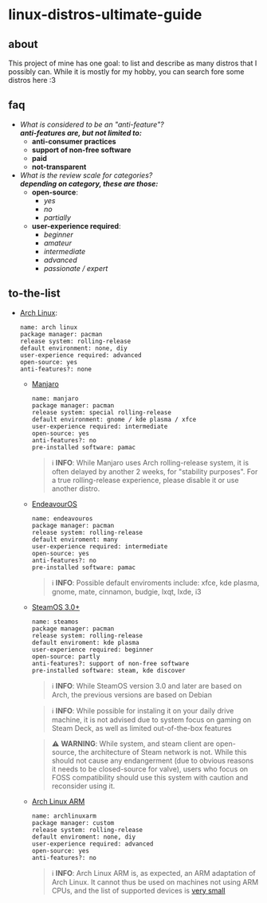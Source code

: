 # linux-distros-ultimate-guide

## about
This project of mine has one goal: to list and describe as many distros that I possibly can. While it is mostly for my hobby, you can search fore some distros here :3

## faq
- *What is considered to be an "anti-feature"?* \
***anti-features are, but not limited to:***
    - **anti-consumer practices**
    - **support of non-free software**
    - **paid**
    - **not-transparent**
- *What is the review scale for categories?* \
***depending on category, these are those:***
    - **open-source**:
        - *yes*
        - *no*
        - *partially*
    - **user-experience required**:
        - *beginner*
        - *amateur*
        - *intermediate*
        - *advanced*
        - *passionate / expert*

## to-the-list

- [Arch Linux](https://archlinux.org/):

    ```
    name: arch linux
    package manager: pacman
    release system: rolling-release
    default environment: none, diy
    user-experience required: advanced
    open-source: yes
    anti-features?: none
    ```

    - [Manjaro](https://manjaro.org)
        
        ```
        name: manjaro
        package manager: pacman
        release system: special rolling-release
        default environment: gnome / kde plasma / xfce
        user-experience required: intermediate
        open-source: yes
        anti-features?: no
        pre-installed software: pamac
        ```
        > :information_source: **INFO**: While Manjaro uses Arch rolling-release system, it is often delayed by another 2 weeks, for "stability purposes". For a true rolling-release experience, please disable it or use another distro.

    - [EndeavourOS](https://endeavouros.com/)
        
        ```
        name: endeavouros
        package manager: pacman
        release system: rolling-release
        default enviroment: many
        user-experience required: intermediate
        open-source: yes
        anti-features?: no
        pre-installed software: pamac
        ```

        > :information_source: **INFO**: Possible default enviroments include: xfce, kde plasma, gnome, mate, cinnamon, budgie, lxqt, lxde, i3
    
    - [SteamOS 3.0+](https://store.steampowered.com/steamos/download?ver=steamdeck)

        ```
        name: steamos
        package manager: pacman
        release system: rolling-release
        default enviroment: kde plasma
        user-experience required: beginner
        open-source: partly
        anti-features?: support of non-free software
        pre-installed software: steam, kde discover
        ```

        > :information_source: **INFO**: While SteamOS version 3.0 and later are based on Arch, the previous versions are based on Debian
        
        > :information_source: **INFO**: While possible for instaling it on your daily drive machine, it is not advised due to system focus on gaming on Steam Deck, as well as limited out-of-the-box features

        > :warning: **WARNING**: While system, and steam client are open-source, the architecture of Steam network is not. While this should not cause any endangerment (due to obvious reasons it needs to be closed-source for valve), users who focus on FOSS compatibility should use this system with caution and reconsider using it.

    - [Arch Linux ARM](https://archlinuxarm.org/)

        ```
        name: archlinuxarm
        package manager: custom
        release system: rolling-release
        default enviroment: none, diy
        user-experience required: advanced
        open-source: yes
        anti-features?: no
        ```

        > :information_source: **INFO**: Arch Linux ARM is, as expected, an ARM adaptation of Arch Linux. It cannot thus be used on machines not using ARM CPUs, and the list of supported devices is [very small](https://archlinuxarm.org/platforms)